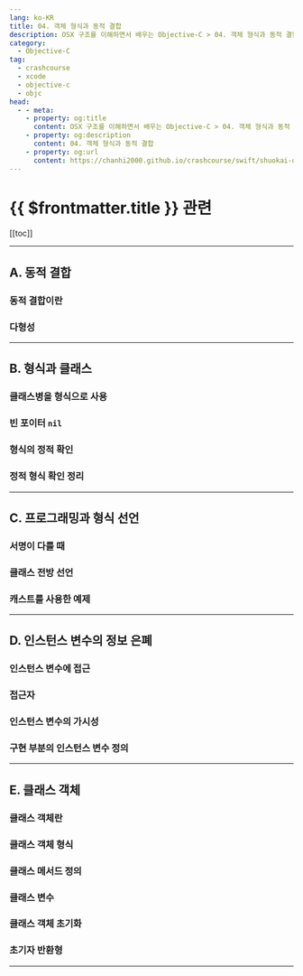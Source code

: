 ```yaml
---
lang: ko-KR
title: 04. 객체 형식과 동적 결합
description: OSX 구조를 이해하면서 배우는 Objective-C > 04. 객체 형식과 동적 결합
category:
  - Objective-C
tag: 
  - crashcourse
  - xcode
  - objective-c
  - objc
head:
  - - meta:
    - property: og:title
      content: OSX 구조를 이해하면서 배우는 Objective-C > 04. 객체 형식과 동적 결합
    - property: og:description
      content: 04. 객체 형식과 동적 결합
    - property: og:url
      content: https://chanhi2000.github.io/crashcourse/swift/shuokai-objc/04.html
---
```


# {{ $frontmatter.title }} 관련

[[toc]]

---

## A. 동적 결합

### 동적 결합이란

### 다형성

---

## B. 형식과 클래스

### 클래스병을 형식으로 사용

### 빈 포이터 `nil`

### 형식의 정적 확인

### 정적 형식 확인 정리

---

## C. 프로그래밍과 형식 선언

### 서명이 다를 때

### 클래스 전방 선언

### 캐스트를 사용한 예제

---

## D. 인스턴스 변수의 정보 은폐

### 인스턴스 변수에 접근

### 접근자

### 인스턴스 변수의 가시성

### 구현 부분의 인스턴스 변수 정의

---

## E. 클래스 객체

### 클래스 객체란

### 클래스 객체 형식

### 클래스 메서드 정의

### 클래스 변수

### 클래스 객체 초기화

### 초기자 반환형

---

